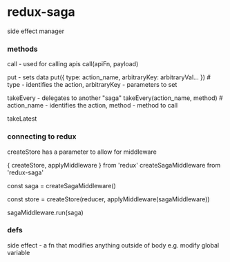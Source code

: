 # redux-saga

side effect manager

### methods

call - used for calling apis
call(apiFn, payload)

put - sets data
put({ type: action_name, arbitraryKey: arbitraryVal... }) # type - identifies the action, arbitraryKey - parameters to set 

takeEvery - delegates to another "saga"
takeEvery(action_name, method) # action_name - identifies the action, method - method to call 

takeLatest

### connecting to redux

createStore has a parameter to allow for middleware

{ createStore, applyMiddleware } from 'redux'
createSagaMiddleware from 'redux-saga'

const saga = createSagaMiddleware()

const store = createStore(reducer, applyMiddleware(sagaMiddleware))

sagaMiddleware.run(saga)

### defs

side effect - a fn that modifies anything outside of body 
e.g. modify global variable